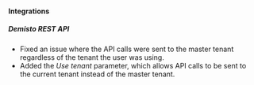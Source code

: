 
#### Integrations
##### Demisto REST API
- Fixed an issue where the API calls were sent to the master tenant regardless of the tenant the user was using.
- Added the *Use tenant* parameter, which allows API calls to be sent to the current tenant instead of the master tenant.